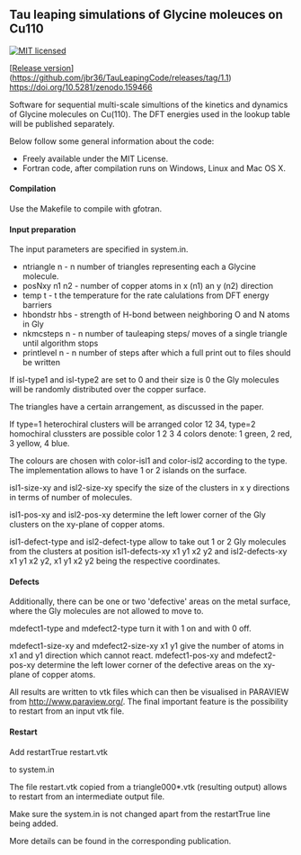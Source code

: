 ## Tau leaping simulations of Glycine moleuces on Cu110



[![MIT licensed](https://img.shields.io/github/license/mashape/apistatus.svg)](http://github.com/jbr36/TauLeapingCode/blob/master/license.md)

[[Release version](1.1)](https://github.com/jbr36/TauLeapingCode/releases/tag/1.1)
https://doi.org/10.5281/zenodo.159466

Software for sequential multi-scale simultions of the kinetics and dynamics of Glycine molecules on Cu(110). The DFT energies used in the lookup table will be published separately.

Below follow some general information about the code:
- Freely available under the MIT License.
- Fortran code, after compilation runs on Windows, Linux and Mac OS X.

#### Compilation
Use the Makefile to compile with gfotran.

#### Input preparation
The input parameters are specified in system.in.

 - ntriangle n       - n number of triangles representing each a Glycine molecule.
 - posNxy n1 n2      - number of copper atoms in x (n1) an y (n2) direction
 - temp t            - t the temperature for the rate calulations from DFT energy barriers  
 - hbondstr hbs      - strength of H-bond between neighboring O and N atoms in Gly
 - nkmcsteps n       - n number of tauleaping steps/ moves of a single triangle until algorithm stops
 - printlevel n      - n number of steps after which a full print out to files should be written

If isl-type1 and isl-type2 are set to 0 and their size is 0 the Gly molecules 
will be randomly distributed over the copper surface.

The triangles have a certain arrangement, as discussed in the paper. 

If type=1 heterochiral clusters will be arranged color 12 34, 
type=2 homochiral clussters are possible color 1 2 3 4 
colors denote: 1 green, 2 red, 3 yellow, 4 blue.

The colours are chosen with color-isl1 and color-isl2 according to the type. 
The implementation allows to have 1 or 2 islands on the surface.

isl1-size-xy and isl2-size-xy specify the size of the clusters in x y directions in terms of number of molecules.

isl1-pos-xy and isl2-pos-xy determine the left lower corner of the Gly clusters on the xy-plane of copper atoms.

isl1-defect-type and isl2-defect-type allow to take out 1 or 2 Gly molecules from the clusters at position
isl1-defects-xy x1 y1 x2 y2 and 
isl2-defects-xy x1 y1 x2 y2,
x1 y1 x2 y2 being the respective coordinates.

#### Defects
Additionally, there can be one or two 'defective' areas on the metal surface, 
where the Gly molecules are not allowed to move to.

mdefect1-type and mdefect2-type turn it with 1 on and with 0 off.

mdefect1-size-xy and mdefect2-size-xy x1 y1 give the number of atoms in x1 and y1 direction which cannot react.
mdefect1-pos-xy and mdefect2-pos-xy determine the left lower corner of the defective areas on the xy-plane of copper atoms.

All results are written to vtk files which can then be visualised in PARAVIEW from http://www.paraview.org/.
The final important feature is the possibility to restart from an input vtk file. 

#### Restart
Add
restartTrue restart.vtk

to system.in

The file restart.vtk copied from a triangle000*.vtk (resulting output) allows to restart from an intermediate output file.

Make sure the system.in is not changed apart from the restartTrue line being added.

More details can be found in the corresponding publication.

